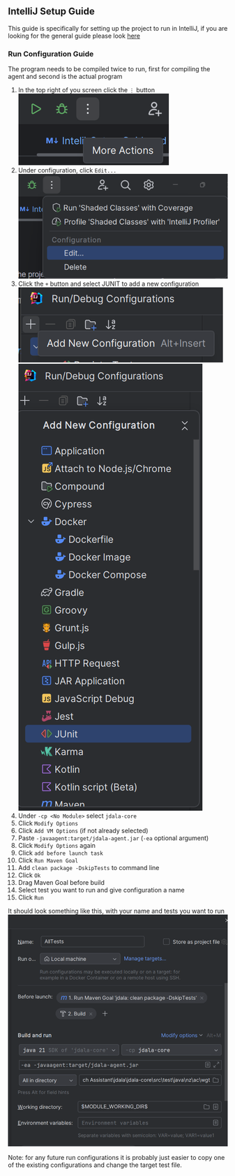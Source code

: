 ## IntelliJ Setup Guide
This guide is specifically for setting up the project to run in IntelliJ, if you are looking for the general guide please look [here](../README.md#set-up)


### Run Configuration Guide
The program needs to be compiled twice to run, first for compiling the agent and second is the actual program

1. In the top right of you screen click the `⋮` button
![img.png](imgs/More_actions.png)
2. Under configuration, click `Edit...`
![img.png](imgs/More_actions_edit.png)
3. Click the `+` button and select JUNIT to add a new configuration
![img.png](imgs/new_configuration.png)
![img.png](imgs/JUNIT.png)
4. Under `-cp <No Module>` select `jdala-core` 
5. Click `Modify Options`
6. Click `Add VM Options` (if not already selected)
7. Paste `-javaagent:target/jdala-agent.jar` (`-ea` optional argument)
8. Click `Modify Options` again
9. Click `add before launch task`
10. Click `Run Maven Goal`
11. Add `clean package -DskipTests` to command line
12. Click `Ok`
13. Drag Maven Goal before build
14. Select test you want to run and give configuration a name
15. Click `Run`

It should look something like this, with your name and tests you want to run
![img.png](imgs/final-config.png)

Note: for any future run configurations it is probably just easier to copy one of the existing configurations and change the target test file.